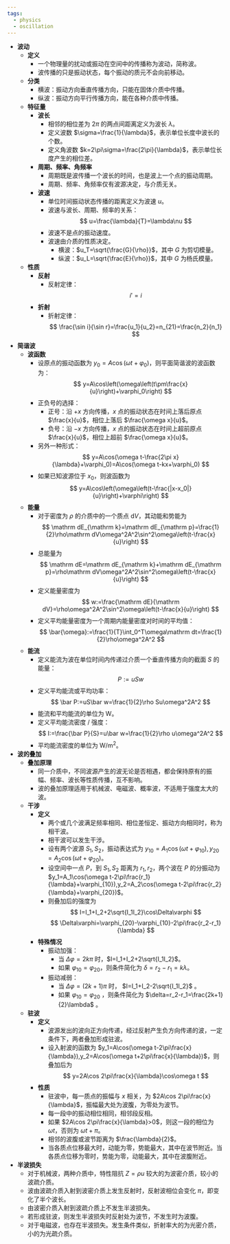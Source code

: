 ```yaml
---
tags:
  - physics
  - oscillation
---
```


- **波动**
	- **定义**
		- 一个物理量的扰动或振动在空间中的传播称为波动，简称波。
		- 波传播的只是振动状态，每个振动的质元不会向前移动。
	- **分类**
		- 横波：振动方向垂直传播方向，只能在固体介质中传播。
		- 纵波：振动方向平行传播方向，能在各种介质中传播。
	- **特征量**
		- **波长**
			- 相邻的相位差为 $2\pi$ 的两点间距离定义为波长 $\lambda$。
			- 定义波数 $\sigma=\frac{1}{\lambda}$，表示单位长度中波长的个数。
			- 定义角波数 $k=2\pi\sigma=\frac{2\pi}{\lambda}$，表示单位长度产生的相位差。
		- **周期、频率、角频率**
			- 周期既是波传播一个波长的时间，也是波上一个点的振动周期。
			- 周期、频率、角频率仅有波源决定，与介质无关。
		- **波速**
			- 单位时间振动状态传播的距离定义为波速 $u$。
			- 波速与波长、周期、频率的关系：
			  $$
			  u=\frac{\lambda}{T}=\lambda\nu
			  $$
			- 波速不是点的振动速度。
			- 波速由介质的性质决定。
				- 横波：$u_T=\sqrt{\frac{G}{\rho}}$，其中 $G$ 为剪切模量。
				- 纵波：$u_L=\sqrt{\frac{E}{\rho}}$，其中 $G$ 为杨氏模量。
	- **性质**
		- **反射**
			- 反射定律：
			  $$
			  i'=i
			  $$
		- **折射**
			- 折射定律：
			  $$
			  \frac{\sin i}{\sin r}=\frac{u_1}{u_2}=n_{21}=\frac{n_2}{n_1}
			  $$
- **简谐波**
	- **波函数**
		- 设原点的振动函数为 $y_0=A\cos(\omega t+\varphi_0)$，则平面简谐波的波函数为：
		  $$
		  y=A\cos\left(\omega\left(t\pm\frac{x}{u}\right)+\varphi_0\right)
		  $$
		- 正负号的选择：
			- 正号：沿 $+x$ 方向传播，$x$ 点的振动状态在时间上落后原点 $\frac{x}{u}$，相位上落后 $\frac{\omega x}{u}$。
			- 负号：沿 $-x$ 方向传播，$x$ 点的振动状态在时间上超前原点 $\frac{x}{u}$，相位上超前 $\frac{\omega x}{u}$。
		- 另外一种形式：
		  $$
		  y=A\cos(\omega t-\frac{2\pi x}{\lambda}+\varphi_0)=A\cos(\omega t-kx+\varphi_0)
		  $$
		- 如果已知波源位于 $x_0$，则波函数为
		  $$
		  y=A\cos\left(\omega\left(t-\frac{|x-x_0|}{u}\right)+\varphi\right)
		  $$
	- **能量**
		- 对于密度为 $\rho$ 的介质中的一个质点 $\mathrm dV$，其动能和势能为
		  $$
		  \mathrm dE_{\mathrm k}=\mathrm dE_{\mathrm p}=\frac{1}{2}\rho\mathrm dV\omega^2A^2\sin^2\omega\left(t-\frac{x}{u}\right)
		  $$
		- 总能量为
		  $$
		  \mathrm dE=\mathrm dE_{\mathrm k}+\mathrm dE_{\mathrm p}=\rho\mathrm dV\omega^2A^2\sin^2\omega\left(t-\frac{x}{u}\right)
		  $$
		- 定义能量密度为
		  $$
		  w:=\frac{\mathrm dE}{\mathrm dV}=\rho\omega^2A^2\sin^2\omega\left(t-\frac{x}{u}\right)
		  $$
		- 定义平均能量密度为一个周期内能量密度对时间的平均值：
		  $$
		  \bar{\omega}:=\frac{1}{T}\int_0^T\omega\mathrm dt=\frac{1}{2}\rho\omega^2A^2
		  $$
	- **能流**
		- 定义能流为波在单位时间内传递过介质一个垂直传播方向的截面 $S$ 的能量：
		  $$
		  P:=uSw
		  $$
		- 定义平均能流或平均功率：
		  $$
		  \bar P:=uS\bar w=\frac{1}{2}\rho Su\omega^2A^2
		  $$
		- 能流和平均能流的单位为 $\mathrm W$。
		- 定义平均能流密度 / 强度：
		  $$
		  I:=\frac{\bar P}{S}=u\bar w=\frac{1}{2}\rho u\omega^2A^2
		  $$
		- 平均能流密度的单位为 $\mathrm{W/m^2}$。
- **波的叠加**
	- **叠加原理**
		- 同一介质中，不同波源产生的波无论是否相遇，都会保持原有的振幅、频率、波长等性质传播，互不影响。
		- 波的叠加原理适用于机械波、电磁波、概率波，不适用于强度太大的波。
	- **干涉**
		- **定义**
			- 两个或几个波满足频率相同、相位差恒定、振动方向相同时，称为相干波。
			- 相干波可以发生干涉。
			- 设有两个波源 $S_1,S_2$，振动表达式为 $y_{10}=A_1\cos(\omega t+\varphi_{10}),y_{20}=A_2\cos(\omega t+\varphi_{20})$。
			- 设空间中一点 $P$，到 $S_1,S_2$ 距离为 $r_1,r_2$，两个波在 $P$ 的分振动为 $y_1=A_1\cos(\omega t-2\pi\frac{r_1}{\lambda}+\varphi_{10}),y_2=A_2\cos(\omega t-2\pi\frac{r_2}{\lambda}+\varphi_{20})$。
			- 则叠加后的强度为
			  $$
			  I=I_1+I_2+2\sqrt{I_1I_2}\cos\Delta\varphi
			  $$
			  $$
			  \Delta\varphi=\varphi_{20}-\varphi_{10}-2\pi\frac{r_2-r_1}{\lambda}
			  $$
		- **特殊情况**
			- 振动加强：
				- 当 $\Delta\varphi=2k\pi$ 时，$I=I_1+I_2+2\sqrt{I_1I_2}$。
				- 如果 $\varphi_{10}=\varphi_{20}$，则条件简化为 $\delta=r_2-r_1=k\lambda$。
			- 振动减弱：
				- 当 $\Delta\varphi=(2k+1)\pi$ 时， $I=I_1+I_2-2\sqrt{I_1I_2}$ 。
				- 如果 $\varphi_{10}=\varphi_{20}$ ，则条件简化为 $\delta=r_2-r_1=\frac{2k+1}{2}\lambda$ 。
	- **驻波**
		- **定义**
			- 波源发出的波向正方向传递，经过反射产生负方向传递的波，一定条件下，两者叠加形成驻波。
			- 设入射波的函数为 $y_1=A\cos(\omega t-2\pi\frac{x}{\lambda}),y_2=A\cos(\omega t+2\pi\frac{x}{\lambda})$，则叠加后为
			  $$
			  y=2A\cos 2\pi\frac{x}{\lambda}\cos\omega t
			  $$
		- **性质**
			- 驻波中，每一质点的振幅与 $x$ 相关，为 $2A\cos 2\pi\frac{x}{\lambda}$，振幅最大处为波腹，为零处为波节。
			- 每一段中的振动相位相同，相邻段反相。
			- 如果 $2A\cos 2\pi\frac{x}{\lambda}>0$，则这一段的相位为 $\omega t$，否则为 $\omega t+\pi$。
			- 相邻的波腹或波节距离为 $\frac{\lambda}{2}$。
			- 当各质点位移最大时，动能为零，势能最大，其中在波节附近。当各质点位移为零时，势能为零，动能最大，其中在波腹附近。
- **半波损失**
	- 对于机械波，两种介质中，特性阻抗 $Z=\rho u$ 较大的为波密介质，较小的波疏介质。
	- 波由波疏介质入射到波密介质上发生反射时，反射波相位会变化 $\pi$，即变化了半个波长。
	- 由波密介质入射到波疏介质上不发生半波损失。
	- 若形成驻波，则发生半波损失时反射处为波节，不发生时为波腹。
	- 对于电磁波，也存在半波损失。发生条件类似，折射率大的为光密介质，小的为光疏介质。